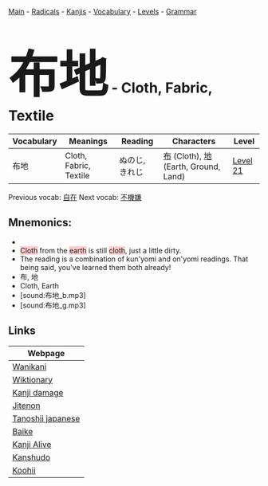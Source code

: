 <style> bigfont {font-size: 100px}</style>
[Main](../README.md) -
[Radicals](../radicals.md) -
[Kanjis](../kanjis.md) -
[Vocabulary](../vocabulary.md) -
[Levels](../levels.md) -
[Grammar](../grammar.md)
# <bigfont> 布地</bigfont> - Cloth, Fabric, Textile 

| Vocabulary | Meanings | Reading | Characters | Level |
| --- | --- | --- | --- | --- |
| 布地 | Cloth, Fabric, Textile | ぬのじ, きれじ |  [布](../kanjis/布.md) (Cloth), [地](../kanjis/地.md) (Earth, Ground, Land) | [Level 21](../levels/wk_level21.md) |

Previous vocab: [自在](自在.md) Next vocab: [不機嫌](不機嫌.md) 

## Mnemonics:

* 
* <span style="background-color:#ffcccb"> Cloth</span> from the <span style="background-color:#ffcccb"> earth</span> is still <span style="background-color:#ffcccb"> cloth</span>, just a little dirty.
* The reading is a combination of kun'yomi and on'yomi readings. That being said, you've learned them both already!
* 布, 地
* Cloth, Earth
* [sound:布地_b.mp3]
* [sound:布地_g.mp3]


## Links 

| Webpage |
| --- |
| [Wanikani          ](https://www.wanikani.com/kanji/布地) |
| [Wiktionary        ](https://en.wiktionary.org/wiki/布地) |
| [Kanji damage      ](http://www.kanjidamage.com/kanji/search?utf8=✓&q=布地) |
| [Jitenon           ](https://jitenon.com/kanji/布地) |
| [Tanoshii japanese ](https://www.tanoshiijapanese.com/dictionary/kanji.cfm?k=布地) |
| [Baike             ](https://baike.baidu.com/item/布地) |
| [Kanji Alive       ](https://app.kanjialive.com/布地) |
| [Kanshudo          ](https://www.kanshudo.com/searchmn?q=布地) |
| [Koohii            ](https://kanji.koohii.com/study/kanji/布地) |
